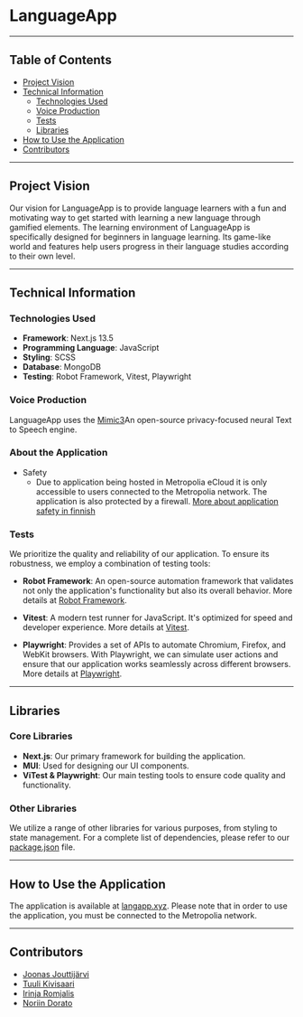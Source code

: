 # LanguageApp
---
## Table of Contents

- [Project Vision](#project-vision)
- [Technical Information](#technical-information)
  - [Technologies Used](#technologies-used)
  - [Voice Production](#voice-production)
  - [Tests](#tests)
  - [Libraries](#libraries)
- [How to Use the Application](#how-to-use-the-application)
- [Contributors](#contributors)

---

## Project Vision

Our vision for LanguageApp is to provide language learners with a fun and motivating way to get started with learning a new language through gamified elements. The learning environment of LanguageApp is specifically designed for beginners in language learning. Its game-like world and features help users progress in their language studies according to their own level.

---

## Technical Information

### Technologies Used

- **Framework**: Next.js 13.5
- **Programming Language**: JavaScript
- **Styling**: SCSS
- **Database**: MongoDB
- **Testing**: Robot Framework, Vitest, Playwright

### Voice Production

LanguageApp uses the [Mimic3](https://github.com/MycroftAI/mimic3)An open-source privacy-focused neural Text to Speech engine.

### About the Application

- Safety
  - Due to application being hosted in Metropolia eCloud it is only accessible to users connected to the Metropolia network. The application is also protected by a firewall.
[More about application safety in finnish](https://github.com/tuulikoo/LanguageApp/blob/main/LanguageApp%20-%20turvallisuus.pdf)


### Tests

We prioritize the quality and reliability of our application. To ensure its robustness, we employ a combination of testing tools:

- **Robot Framework**: An open-source automation framework that validates not only the application's functionality but also its overall behavior. More details at [Robot Framework](https://robotframework.org/).

- **Vitest**: A modern test runner for JavaScript. It's optimized for speed and developer experience. More details at [Vitest](https://vitest.dev/).

- **Playwright**: Provides a set of APIs to automate Chromium, Firefox, and WebKit browsers. With Playwright, we can simulate user actions and ensure that our application works seamlessly across different browsers. More details at [Playwright](https://playwright.dev/).

---
## Libraries

### Core Libraries
- **Next.js**: Our primary framework for building the application.
- **MUI**: Used for designing our UI components.
- **ViTest & Playwright**: Our main testing tools to ensure code quality and functionality.

### Other Libraries
We utilize a range of other libraries for various purposes, from styling to state management. For a complete list of dependencies, please refer to our [package.json](/package.json) file.

---
## How to Use the Application

The application is available at [langapp.xyz](http://langapp.xyz). Please note that in order to use the application, you must be connected to the Metropolia network.

---
## Contributors


- [Joonas Jouttijärvi](https://github.com/joonasjouttijarvi)
- [Tuuli Kivisaari](https://github.com/tuulikoo)
- [Irinja Romjalis](https://github.com/iromjalis)
- [Noriin Dorato](https://github.com/noriind)





